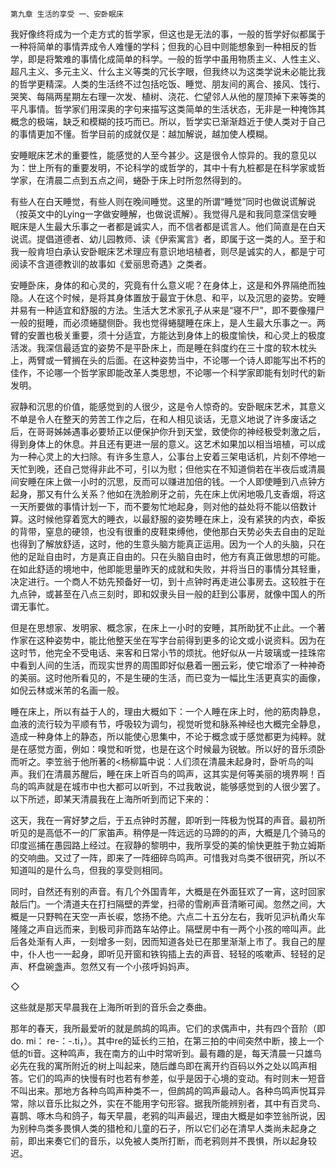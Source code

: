     第九章 生活的享受 一、安卧眠床 

   我好像终将成为一个走方式的哲学家，但这也是无法的事，一般的哲学好似都属于一种将简单的事情弄成令人难懂的学科；但我的心目中则能想象到一种相反的哲学，即是将繁难的事情化成简单的科学。一般的哲学中虽用物质主义、人性主义、超凡主义、多元主义、什么主义等类的冗长字眼，但我终以为这类学说未必能比我的哲学更精深。人类的生活终不过包括吃饭、睡觉、朋友间的离合、接风、饯行、哭笑、每隔两星期左右理一次发、植树、浇花、伫望邻人从他的屋顶掉下来等类的平凡事情。哲学家们用深奥的字句来描写这类简单的生活状态，无非是一种掩饰其概念的极端，缺乏和模糊的技巧而已。所以，哲学实已渐渐趋近于使人类对于自己的事情更加不懂。哲学目前的成就仅是：越加解说，越加使人模糊。

   安睡眠床艺术的重要性，能感觉的人至今甚少。这是很令人惊异的。我的意见以为：世上所有的重要发明，不论科学的或哲学的，其中十有九桩都是在科学家或哲学家，在清晨二点到五点之间，蜷卧于床上时所忽然得到的。

   有些人在白天睡觉，有些人则在晚间睡觉。这里的所谓“睡觉”同时也做说谎解说（按英文中的Lying一字做安睡解，也做说谎解）。我觉得凡是和我同意深信安睡眠床是人生最大乐事之一者都是诚实人，而不信者都是谎言人。他们简直是在白天说谎。提倡道德者、幼儿园教师、读《伊索寓言》者，即属于这一类的人。至于和我一般肯坦白承认安卧眠床艺术理应有意识地培植者，则尽是诚实的人，都是宁可阅读不含道德教训的故事如《爱丽思奇遇》之类者。

   安睡卧床，身体的和心灵的，究竟有什么意义呢？在身体上，这是和外界隔绝而独隐。人在这个时候，是将其身体置放于最宜于休息、和平，以及沉思的姿势。安睡并易有一种适宜和舒服的方法。生活大艺术家孔子从来是“寝不尸”，即不要像殭尸一般的挺睡，而必须蜷腿侧卧。我也觉得蜷腿睡在床上，是人生最大乐事之一。两臂的安置也极关重要，须十分适宜，方能达到身体上的极度愉快，和心灵上的极度活泼。我深信最适宜的姿势不是平卧床上，而是睡在斜度约在三十度的软木枕头上，两臂或一臂搁在头的后面。在这种姿势当中，不论哪一个诗人即能写出不朽的佳作，不论哪一个哲学家即能改革人类思想，不论哪一个科学家即能有划时代的新发明。

   寂静和沉思的价值，能感觉到的人很少，这是令人惊奇的。安卧眠床艺术，其意义不单是令人在整天的劳苦工作之后，在和人相见谈话，无意义地说了许多废话之后，在哥哥姊姊遇事必要矫正以便保护你升到天堂，致使你的神经极受刺激之后，得到身体上的休息。并且还有更进一层的意义。这艺术如果加以相当培植，可以成为一种心灵上的大扫除。有许多生意人，公事台上安着三架电话机，片刻不停地一天忙到晚，还自己觉得非此不可，引以为慰；但他实在不知道倘若在半夜后或清晨间安睡在床上做一小时的沉思，反而可以赚进加倍的钱。一个人即使睡到八点钟方起身，那又有什么关系？他如在洗脸刷牙之前，先在床上优闲地吸几支香烟，将这一天所要做的事情计划一下，而不要匆忙地起身，则对他的益处将不能以倍数计算。这时候他穿着宽大的睡衣，以最舒服的姿势睡在床上，没有紧狭的内衣，牵扳的背带，窒息的硬领，也没有很重的皮鞋束缚他，使他那白天势必失去自由的足趾也得到了解放舒适，这时，他的生意头脑方能真正运用。因为一个人的头脑，只在他的足趾自由时，方是真正自由的。只在头脑自由时，他方有真正做思想的可能。在如此舒适的境地中，他即能思量昨天的成就和失败，并将当日的事情分其轻重，决定进行。一个商人不妨先预备好一切，到十点钟时再走进公事房去。这较胜于在九点钟，或甚至在八点三刻时，即和奴隶头目一般的赶到公事房，就像中国人的所谓无事忙。

   但是在思想家、发明家、概念家，在床上一小时的安睡，其所助犹不止此。一个著作家在这种姿势中，能比他整天坐在写字台前得到更多的论文或小说资料。因为在这时节，他完全不受电话、来客和日常小节的烦扰。他好似从一片玻璃或一挂珠帘中看到人间的生活，而现实世界的周围即好似悬着一圈云彩，使它增添了一种神奇的美丽。这时他所看见的，不是生硬的生活，而已变为一幅比生活更真实的画像，如倪云林或米芾的名画一般。

   睡在床上，所以有益于人的，理由大概如下：一个人睡在床上时，他的筋肉静息，血液的流行较为平顺有节，呼吸较为调匀，视觉听觉和脉系神经也大概完全静息，造成一种身体上的静态，所以能使心思集中，不论于概念或于感觉都更为纯粹。就是在感觉方面，例如：嗅觉和听觉，也是在这个时候最为锐敏。所以好的音乐须卧而听之。李笠翁于他所著的&lt;杨柳篇中说：人们须在清晨未起身时，卧听鸟的叫声。我们在清晨苏醒后，睡在床上听百鸟的鸣声，这其实是何等美丽的境界啊！百鸟的鸣声就是在城市中也大都可以听到，不过我敢说，能够感觉到的人很少罢了。以下所述，即某天清晨我在上海所听到而记下来的：

   这天，我在一宵好梦之后，于五点钟时苏醒，即听到一阵极为悦耳的声音。最初所听见的是高低不一的厂家笛声。稍停是一阵远远的马蹄的的声，大概是几个骑马的印度巡捕在愚园路上经过。在寂静的黎明中，我所享受的美的愉快更胜于勃立姆斯的交响曲。又过了一阵，即来了一阵细碎鸟鸣声。可惜我对鸟类不很研究，所以不知道叫的是什么鸟，但我的享受则相同。

   同时，自然还有别的声音。有几个外国青年，大概是在外面狂欢了一宵，这时回家敲后门。一个清道夫在打扫隔壁的弄堂，扫帚的雪刷声音清晰可闻。忽然之间，大概是一只野鸭在天空一声长唳，悠扬不绝。六点二十五分左右，我听见沪杭甬火车隆隆之声自远而来，到极司非而路车站停止。隔壁房中有一两个小孩的啼叫声。此后各处渐有人声，一刻增多一刻，因而知道各处已在那里渐渐上市了。我自己的屋中，仆人也一一起身，即听见开窗和铁钩插上去的声音、轻轻的咳嗽声、轻轻的足声、杯盘碗盏声。忽然又有一个小孩呼妈妈声。

   ◇

   这些就是那天早晨我在上海所听到的音乐会之奏曲。

   那年的春天，我所最爱听的就是鹧鸪的鸣声。它们的求偶声中，共有四个音阶（即do. mi： re-：-.ti，）。其中re的延长约三拍，在第三拍的中间突然中断，接上一个低的ti音。这种鸣声，我在南方的山中时常听到。最有趣的是，每天清晨一只雄鸟必先在我的寓所附近的树上叫起来，随后雌鸟即在离开约百码以外之处以鸣声相答。它们的鸣声的快慢有时也若有参差，似乎是因于心境的变动。有时则末一短音不叫出来。那地方各种鸟鸣声种类不一，但鹧鸪的鸣声最动人。各种鸟鸣声悦耳异常，除以音乐比拟之外，实在不能用字句形容。据我所能辨别者，其中有百灵鸟、喜鹊、啄木鸟和鸽子，每天早晨，老鸦的叫声最迟，理由大概是如李笠翁所说，因为别种鸟类多畏惧人类的猎枪和儿童的石子，所以它们必在清早人类尚未起身之前，即出来奏它们的音乐，以免被人类所打断，而老鸦则并不畏惧，所以起身较迟。

